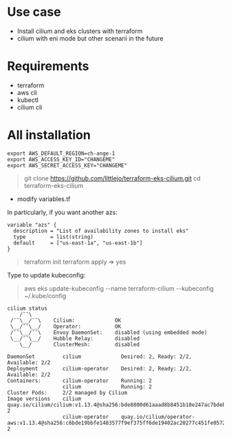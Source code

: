 # Use case

* Install cilium and eks clusters with terraform
* cilium with eni mode but other scenarii in the future

# Requirements

* terraform
* aws cli
* kubectl
* cilium cli

# All installation

```
export AWS_DEFAULT_REGION=ch-ange-1
export AWS_ACCESS_KEY_ID="CHANGEME"
export AWS_SECRET_ACCESS_KEY="CHANGEME"
```

> git clone https://github.com/littlejo/terraform-eks-cilium.git
> cd terraform-eks-cilium

* modify variables.tf

In particularly, if you want another azs:

```
variable "azs" {
  description = "List of availability zones to install eks"
  type        = list(string)
  default     = ["us-east-1a", "us-east-1b"]
}
```

> terraform init
> terraform apply
> => yes

Type to update kubeconfig:
> aws eks update-kubeconfig --name terraform-cilium --kubeconfig ~/.kube/config


```
cilium status
    /¯¯\
 /¯¯\__/¯¯\    Cilium:             OK
 \__/¯¯\__/    Operator:           OK
 /¯¯\__/¯¯\    Envoy DaemonSet:    disabled (using embedded mode)
 \__/¯¯\__/    Hubble Relay:       disabled
    \__/       ClusterMesh:        disabled

DaemonSet         cilium             Desired: 2, Ready: 2/2, Available: 2/2
Deployment        cilium-operator    Desired: 2, Ready: 2/2, Available: 2/2
Containers:       cilium-operator    Running: 2
                  cilium             Running: 2
Cluster Pods:     2/2 managed by Cilium
Image versions    cilium             quay.io/cilium/cilium:v1.13.4@sha256:bde8800d61aaad8b8451b10e247ac7bdeb7af187bb698f83d40ad75a38c1ee6b: 2
                  cilium-operator    quay.io/cilium/operator-aws:v1.13.4@sha256:c6bde19bbfe1483577f9ef375ff6de19402ac20277c451fe05729fcb9bc02a84: 2
```
